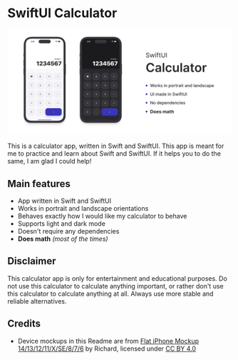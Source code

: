 # SwiftUI Calculator

![Calculator screenshots in light and dark mode](images/heading.png)

This is a calculator app, written in Swift and SwiftUI. This app is meant for me to practice and learn about Swift and SwiftUI. If it helps you to do the same, I am glad I could help!

## Main features

- App written in Swift and SwiftUI
- Works in portrait and landscape orientations
- Behaves exactly how I would like my calculator to behave
- Supports light and dark mode
- Doesn't require any dependencies
- **Does math** *(most of the times)*

## Disclaimer
This calculator app is only for entertainment and educational purposes. Do not use this calculator to calculate anything important, or rather don't use this calculator to calculate anything at all. Always use more stable and reliable alternatives.

## Credits
- Device mockups in this Readme are from [Flat iPhone Mockup 14/13/12/11/X/SE/8/7/6](https://www.figma.com/community/file/882254519102673494) by Richard, licensed under [CC BY 4.0](https://creativecommons.org/licenses/by/4.0/)
